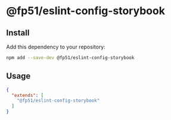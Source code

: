 # @fp51/eslint-config-storybook

## Install

Add this dependency to your repository:

```bash
npm add --save-dev @fp51/eslint-config-storybook
```

## Usage

```json
{
  "extends": [
    "@fp51/eslint-config-storybook"
  ]
}
```
